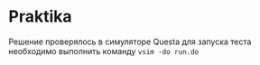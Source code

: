 # Praktika
Решение проверялось в симуляторе Questa для запуска теста необходимо выполнить команду
```vsim -do run.do```
